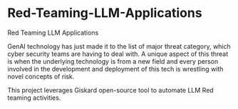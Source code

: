 # Red-Teaming-LLM-Applications
Red Teaming LLM Applications


GenAI technology has just made it to the list of major threat category, which cyber security teams are having to deal with.
A unique aspect of this threat is when the underlying technology is from a new field and every person involved in the development and deployment of this tech is wrestling with novel concepts of risk.

This project leverages Giskard open-source tool to automate LLM Red teaming activities.